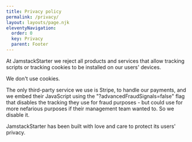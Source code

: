 ```yaml
---
title: Privacy policy
permalink: /privacy/
layout: layouts/page.njk
eleventyNavigation:
  order: 0
  key: Privacy
  parent: Footer
---
```

At JamstackStarter we reject all products and services that allow tracking scripts or tracking cookies to be installed on our users' devices.

We don't use cookies.

The only third-party service we use is Stripe, to handle our payments, and we embed their JavaScript using the "?advancedFraudSignals=false" flag that disables the tracking they use for fraud purposes - but could use for more nefarious purposes if their management team wanted to. So we disable it.

JamstackStarter has been built with love and care to protect its users' privacy.